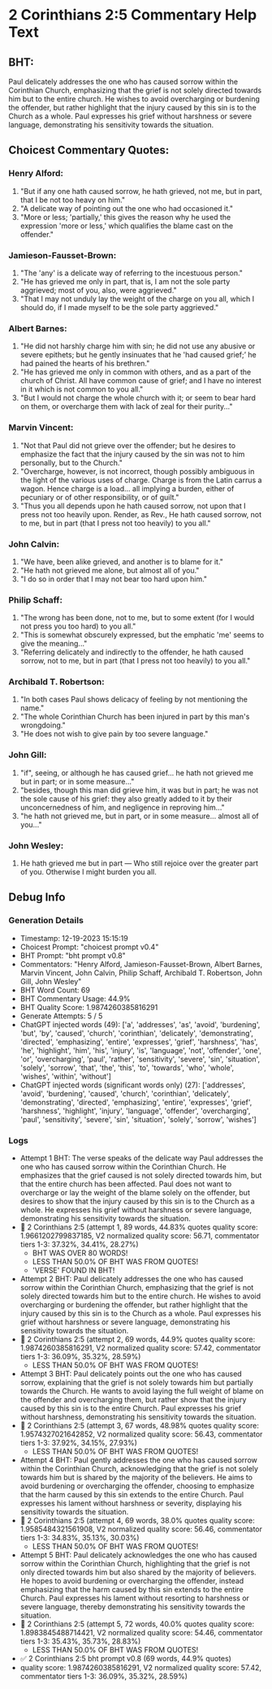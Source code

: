 # 2 Corinthians 2:5 Commentary Help Text

## BHT:
Paul delicately addresses the one who has caused sorrow within the Corinthian Church, emphasizing that the grief is not solely directed towards him but to the entire church. He wishes to avoid overcharging or burdening the offender, but rather highlight that the injury caused by this sin is to the Church as a whole. Paul expresses his grief without harshness or severe language, demonstrating his sensitivity towards the situation.

## Choicest Commentary Quotes:
### Henry Alford:
1. "But if any one hath caused sorrow, he hath grieved, not me, but in part, that I be not too heavy on him." 
2. "A delicate way of pointing out the one who had occasioned it."
3. "More or less; 'partially,' this gives the reason why he used the expression 'more or less,' which qualifies the blame cast on the offender."

### Jamieson-Fausset-Brown:
1. "The 'any' is a delicate way of referring to the incestuous person."
2. "He has grieved me only in part, that is, I am not the sole party aggrieved; most of you, also, were aggrieved."
3. "That I may not unduly lay the weight of the charge on you all, which I should do, if I made myself to be the sole party aggrieved."

### Albert Barnes:
1. "He did not harshly charge him with sin; he did not use any abusive or severe epithets; but he gently insinuates that he 'had caused grief;’ he had pained the hearts of his brethren."
2. "He has grieved me only in common with others, and as a part of the church of Christ. All have common cause of grief; and I have no interest in it which is not common to you all."
3. "But I would not charge the whole church with it; or seem to bear hard on them, or overcharge them with lack of zeal for their purity..."

### Marvin Vincent:
1. "Not that Paul did not grieve over the offender; but he desires to emphasize the fact that the injury caused by the sin was not to him personally, but to the Church."
2. "Overcharge, however, is not incorrect, though possibly ambiguous in the light of the various uses of charge. Charge is from the Latin carrus a wagon. Hence charge is a load... all implying a burden, either of pecuniary or of other responsibility, or of guilt."
3. "Thus you all depends upon he hath caused sorrow, not upon that I press not too heavily upon. Render, as Rev., He hath caused sorrow, not to me, but in part (that I press not too heavily) to you all."

### John Calvin:
1. "We have, been alike grieved, and another is to blame for it."
2. "He hath not grieved me alone, but almost all of you."
3. "I do so in order that I may not bear too hard upon him."

### Philip Schaff:
1. "The wrong has been done, not to me, but to some extent (for I would not press you too hard) to you all."
2. "This is somewhat obscurely expressed, but the emphatic 'me' seems to give the meaning..."
3. "Referring delicately and indirectly to the offender, he hath caused sorrow, not to me, but in part (that I press not too heavily) to you all."

### Archibald T. Robertson:
1. "In both cases Paul shows delicacy of feeling by not mentioning the name."
2. "The whole Corinthian Church has been injured in part by this man's wrongdoing."
3. "He does not wish to give pain by too severe language."

### John Gill:
1. "if", seeing, or although he has caused grief... he hath not grieved me but in part; or in some measure..."
2. "besides, though this man did grieve him, it was but in part; he was not the sole cause of his grief: they also greatly added to it by their unconcernedness of him, and negligence in reproving him..."
3. "he hath not grieved me, but in part, or in some measure... almost all of you..."

### John Wesley:
1. He hath grieved me but in part — Who still rejoice over the greater part of you. Otherwise I might burden you all.



## Debug Info
### Generation Details
- Timestamp: 12-19-2023 15:15:19
- Choicest Prompt: "choicest prompt v0.4"
- BHT Prompt: "bht prompt v0.8"
- Commentators: "Henry Alford, Jamieson-Fausset-Brown, Albert Barnes, Marvin Vincent, John Calvin, Philip Schaff, Archibald T. Robertson, John Gill, John Wesley"
- BHT Word Count: 69
- BHT Commentary Usage: 44.9%
- BHT Quality Score: 1.9874260385816291
- Generate Attempts: 5 / 5
- ChatGPT injected words (49):
	['a', 'addresses', 'as', 'avoid', 'burdening', 'but', 'by', 'caused', 'church', 'corinthian', 'delicately', 'demonstrating', 'directed', 'emphasizing', 'entire', 'expresses', 'grief', 'harshness', 'has', 'he', 'highlight', 'him', 'his', 'injury', 'is', 'language', 'not', 'offender', 'one', 'or', 'overcharging', 'paul', 'rather', 'sensitivity', 'severe', 'sin', 'situation', 'solely', 'sorrow', 'that', 'the', 'this', 'to', 'towards', 'who', 'whole', 'wishes', 'within', 'without']
- ChatGPT injected words (significant words only) (27):
	['addresses', 'avoid', 'burdening', 'caused', 'church', 'corinthian', 'delicately', 'demonstrating', 'directed', 'emphasizing', 'entire', 'expresses', 'grief', 'harshness', 'highlight', 'injury', 'language', 'offender', 'overcharging', 'paul', 'sensitivity', 'severe', 'sin', 'situation', 'solely', 'sorrow', 'wishes']

### Logs
- Attempt 1 BHT: The verse speaks of the delicate way Paul addresses the one who has caused sorrow within the Corinthian Church. He emphasizes that the grief caused is not solely directed towards him, but that the entire church has been affected. Paul does not want to overcharge or lay the weight of the blame solely on the offender, but desires to show that the injury caused by this sin is to the Church as a whole. He expresses his grief without harshness or severe language, demonstrating his sensitivity towards the situation.
- 🔄 2 Corinthians 2:5 (attempt 1, 89 words, 44.83% quotes quality score: 1.9661202799837185, V2 normalized quality score: 56.71, commentator tiers 1-3: 37.32%, 34.41%, 28.27%) 
	- BHT WAS OVER 80 WORDS! 
	- LESS THAN 50.0% OF BHT WAS FROM QUOTES! 
	- 'VERSE' FOUND IN BHT!
- Attempt 2 BHT: Paul delicately addresses the one who has caused sorrow within the Corinthian Church, emphasizing that the grief is not solely directed towards him but to the entire church. He wishes to avoid overcharging or burdening the offender, but rather highlight that the injury caused by this sin is to the Church as a whole. Paul expresses his grief without harshness or severe language, demonstrating his sensitivity towards the situation.
- 🔄 2 Corinthians 2:5 (attempt 2, 69 words, 44.9% quotes quality score: 1.9874260385816291, V2 normalized quality score: 57.42, commentator tiers 1-3: 36.09%, 35.32%, 28.59%) 
	- LESS THAN 50.0% OF BHT WAS FROM QUOTES!
- Attempt 3 BHT: Paul delicately points out the one who has caused sorrow, explaining that the grief is not solely towards him but partially towards the Church. He wants to avoid laying the full weight of blame on the offender and overcharging them, but rather show that the injury caused by this sin is to the entire Church. Paul expresses his grief without harshness, demonstrating his sensitivity towards the situation.
- 🔄 2 Corinthians 2:5 (attempt 3, 67 words, 48.98% quotes quality score: 1.9574327021642852, V2 normalized quality score: 56.43, commentator tiers 1-3: 37.92%, 34.15%, 27.93%) 
	- LESS THAN 50.0% OF BHT WAS FROM QUOTES!
- Attempt 4 BHT: Paul gently addresses the one who has caused sorrow within the Corinthian Church, acknowledging that the grief is not solely towards him but is shared by the majority of the believers. He aims to avoid burdening or overcharging the offender, choosing to emphasize that the harm caused by this sin extends to the entire Church. Paul expresses his lament without harshness or severity, displaying his sensitivity towards the situation.
- 🔄 2 Corinthians 2:5 (attempt 4, 69 words, 38.0% quotes quality score: 1.9585484321561908, V2 normalized quality score: 56.46, commentator tiers 1-3: 34.83%, 35.13%, 30.03%) 
	- LESS THAN 50.0% OF BHT WAS FROM QUOTES!
- Attempt 5 BHT: Paul delicately acknowledges the one who has caused sorrow within the Corinthian Church, highlighting that the grief is not only directed towards him but also shared by the majority of believers. He hopes to avoid burdening or overcharging the offender, instead emphasizing that the harm caused by this sin extends to the entire Church. Paul expresses his lament without resorting to harshness or severe language, thereby demonstrating his sensitivity towards the situation.
- 🔄 2 Corinthians 2:5 (attempt 5, 72 words, 40.0% quotes quality score: 1.8983845488714421, V2 normalized quality score: 54.46, commentator tiers 1-3: 35.43%, 35.73%, 28.83%) 
	- LESS THAN 50.0% OF BHT WAS FROM QUOTES!
- ✅ 2 Corinthians 2:5 bht prompt v0.8 (69 words, 44.9% quotes)
- quality score: 1.9874260385816291, V2 normalized quality score: 57.42, commentator tiers 1-3: 36.09%, 35.32%, 28.59%)